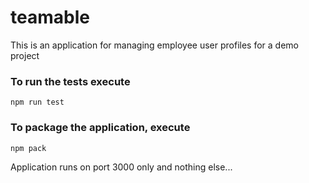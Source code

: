 # teamable
This is an application for managing employee user profiles for a demo project

### To run the tests execute

    npm run test

### To package the application, execute


    npm pack

Application runs on port 3000 only and nothing else...

